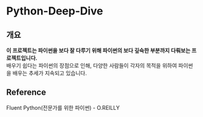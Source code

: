 # Python-Deep-Dive
## 개요
**이 프로젝트는 파이썬을 보다 잘 다루기 위해 파이썬의 보다 깊숙한 부분까지 다뤄보는 프로젝트입니다.**  
배우기 쉽다는 파이썬의 장점으로 인해, 다양한 사람들이 각자의 목적을 위하여 파이썬을 배우는 추세가 지속되고 있습니다.  


## Reference
Fluent Python(전문가를 위한 파이썬) - O.REILLY

